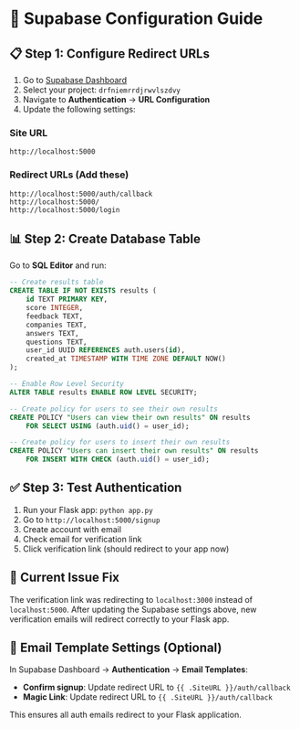 # 🔧 Supabase Configuration Guide

## 📋 **Step 1: Configure Redirect URLs**

1. Go to [Supabase Dashboard](https://app.supabase.com)
2. Select your project: `drfniemrrdjrwvlszdvy`
3. Navigate to **Authentication** → **URL Configuration**
4. Update the following settings:

### **Site URL**
```
http://localhost:5000
```

### **Redirect URLs** (Add these)
```
http://localhost:5000/auth/callback
http://localhost:5000/
http://localhost:5000/login
```

## 📊 **Step 2: Create Database Table**

Go to **SQL Editor** and run:

```sql
-- Create results table
CREATE TABLE IF NOT EXISTS results (
    id TEXT PRIMARY KEY,
    score INTEGER,
    feedback TEXT,
    companies TEXT,
    answers TEXT,
    questions TEXT,
    user_id UUID REFERENCES auth.users(id),
    created_at TIMESTAMP WITH TIME ZONE DEFAULT NOW()
);

-- Enable Row Level Security
ALTER TABLE results ENABLE ROW LEVEL SECURITY;

-- Create policy for users to see their own results
CREATE POLICY "Users can view their own results" ON results
    FOR SELECT USING (auth.uid() = user_id);

-- Create policy for users to insert their own results
CREATE POLICY "Users can insert their own results" ON results
    FOR INSERT WITH CHECK (auth.uid() = user_id);
```

## ✅ **Step 3: Test Authentication**

1. Run your Flask app: `python app.py`
2. Go to `http://localhost:5000/signup`
3. Create account with email
4. Check email for verification link
5. Click verification link (should redirect to your app now)

## 🔄 **Current Issue Fix**

The verification link was redirecting to `localhost:3000` instead of `localhost:5000`. After updating the Supabase settings above, new verification emails will redirect correctly to your Flask app.

## 📝 **Email Template Settings** (Optional)

In Supabase Dashboard → **Authentication** → **Email Templates**:

- **Confirm signup**: Update redirect URL to `{{ .SiteURL }}/auth/callback`
- **Magic Link**: Update redirect URL to `{{ .SiteURL }}/auth/callback`

This ensures all auth emails redirect to your Flask application.